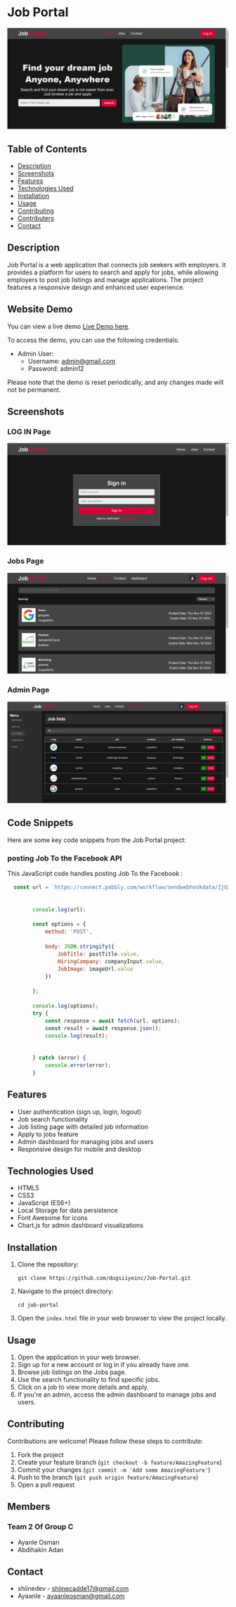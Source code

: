 # Job Portal

![Job Portal Preview](screenshots/home.PNG)

## Table of Contents
- [Description](#description)
- [Screenshots](#screenshots)
- [Features](#features)
- [Technologies Used](#technologies-used)
- [Installation](#installation)
- [Usage](#usage)
- [Contributing](#contributing)
- [Contributers](#license)
- [Contact](#contact)

## Description

Job Portal is a web application that connects job seekers with employers. It provides a platform for users to search and apply for jobs, while allowing employers to post job listings and manage applications. The project features a responsive design and enhanced user experience.

## Website Demo

You can view a live demo [Live Demo here](https://your-demo-url.com).

To access the demo, you can use the following credentials:
- Admin User:
  - Username: admin@gmail.com
  - Password: admin12

Please note that the demo is reset periodically, and any changes made will not be permanent.

## Screenshots

### LOG IN Page
![login Page](screenshots/login%20page.PNG)
### Jobs Page
![Jobs](screenshots/jobs.PNG)
### Admin Page
![Admin Dashboard](screenshots/job%20listing.PNG)

## Code Snippets

Here are some key code snippets from the Job Portal project:

### posting Job To the Facebook API

This JavaScript code handles posting Job To the Facebook :

```javascript
  const url = `https://connect.pabbly.com/workflow/sendwebhookdata/IjU3NjYwNTZjMDYzNjA0MzQ1MjZkNTUzNDUxMzIi_pc`;


        console.log(url);

        const options = {
            method: 'POST',

            body: JSON.stringify({
                JobTitle: postTitle.value,
                HiringCompany: companyInput.value,
                JobImage: imageUrl.value
            })

        };

        console.log(options);
        try {
            const response = await fetch(url, options);
            const result = await response.json();
            console.log(result);


        } catch (error) {
            console.error(error);
        }
```

## Features

- User authentication (sign up, login, logout)
- Job search functionality
- Job listing page with detailed job information
- Apply to jobs feature
- Admin dashboard for managing jobs and users
- Responsive design for mobile and desktop

## Technologies Used

- HTML5
- CSS3
- JavaScript (ES6+)
- Local Storage for data persistence
- Font Awesome for icons
- Chart.js for admin dashboard visualizations

## Installation

1. Clone the repository:
   ```
   git clone https://github.com/dugsiiyeinc/Job-Portal.git
   ```

2. Navigate to the project directory:
   ```
   cd job-portal
   ```

3. Open the `index.html` file in your web browser to view the project locally.

## Usage

1. Open the application in your web browser.
2. Sign up for a new account or log in if you already have one.
3. Browse job listings on the Jobs page.
4. Use the search functionality to find specific jobs.
5. Click on a job to view more details and apply.
6. If you're an admin, access the admin dashboard to manage jobs and users.



## Contributing

Contributions are welcome! Please follow these steps to contribute:

1. Fork the project
2. Create your feature branch (`git checkout -b feature/AmazingFeature`)
3. Commit your changes (`git commit -m 'Add some AmazingFeature'`)
4. Push to the branch (`git push origin feature/AmazingFeature`)
5. Open a pull request

## Members
### Team 2 Of Group C 

- Ayanle Osman
- Abdihakin Adan

## Contact

- shiinedev - [shiinecadde17@gmail.com](mailto:your.email@example.com)
- Ayaanle - [ayaanleosman@gmail.com](mailto:your.email@example.com)


